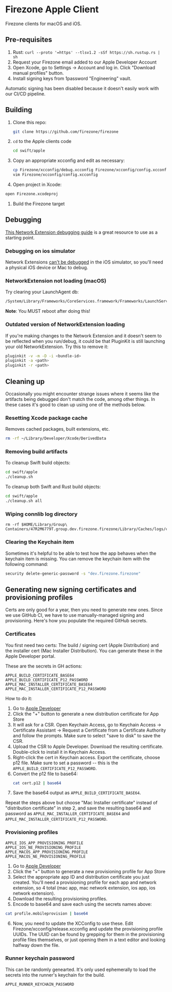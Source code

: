 # Firezone Apple Client

Firezone clients for macOS and iOS.

## Pre-requisites

1. Rust: `curl --proto '=https' --tlsv1.2 -sSf https://sh.rustup.rs | sh`
1. Request your Firezone email added to our Apple Developer Account
1. Open Xcode, go to Settings -> Account and log in. Click "Download manual
   profiles" button.
1. Install signing keys from 1password "Engineering" vault.

Automatic signing has been disabled because it doesn't easily work with our
CI/CD pipeline.

## Building

1. Clone this repo:

   ```bash
   git clone https://github.com/firezone/firezone
   ```

1. `cd` to the Apple clients code

   ```bash
   cd swift/apple
   ```

1. Copy an appropriate xcconfig and edit as necessary:

   ```bash
   cp Firezone/xcconfig/debug.xcconfig Firezone/xcconfig/config.xcconfig
   vim Firezone/xcconfig/config.xcconfig
   ```

1. Open project in Xcode:

```bash
open Firezone.xcodeproj
```

1. Build the Firezone target

## Debugging

[This Network Extension debugging guide](https://developer.apple.com/forums/thread/725805)
is a great resource to use as a starting point.

### Debugging on ios simulator

Network Extensions
[can't be debugged](https://developer.apple.com/forums/thread/101663) in the iOS
simulator, so you'll need a physical iOS device or Mac to debug.

### NetworkExtension not loading (macOS)

Try clearing your LaunchAgent db:

```bash
/System/Library/Frameworks/CoreServices.framework/Frameworks/LaunchServices.framework/Versions/A/Support/lsregister -delete
```

**Note**: You MUST reboot after doing this!

### Outdated version of NetworkExtension loading

If you're making changes to the Network Extension and it doesn't seem to be
reflected when you run/debug, it could be that PluginKit is still launching your
old NetworkExtension. Try this to remove it:

```bash
pluginkit -v -m -D -i <bundle-id>
pluginkit -a <path>
pluginkit -r <path>
```

## Cleaning up

Occasionally you might encounter strange issues where it seems like the
artifacts being debugged don't match the code, among other things. In these
cases it's good to clean up using one of the methods below.

### Resetting Xcode package cache

Removes cached packages, built extensions, etc.

```bash
rm -rf ~/Library/Developer/Xcode/DerivedData
```

### Removing build artifacts

To cleanup Swift build objects:

```bash
cd swift/apple
./cleanup.sh
```

To cleanup both Swift and Rust build objects:

```bash
cd swift/apple
./cleanup.sh all
```

### Wiping connlib log directory

```
rm -rf $HOME/Library/Group\ Containers/47R2M6779T.group.dev.firezone.firezone/Library/Caches/logs/connlib
```

### Clearing the Keychain item

Sometimes it's helpful to be able to test how the app behaves when the keychain
item is missing. You can remove the keychain item with the following command:

```bash
security delete-generic-password -s "dev.firezone.firezone"
```

## Generating new signing certificates and provisioning profiles

Certs are only good for a year, then you need to generate new ones. Since we use
GitHub CI, we have to use manually-managed signing and provisioning. Here's how
you populate the required GitHub secrets.

### Certificates

You first need two certs: The build / signing cert (Apple Distribution) and the
installer cert (Mac Installer Distribution). You can generate these in the Apple
Developer portal.

These are the secrets in GH actions:

```
APPLE_BUILD_CERTIFICATE_BASE64
APPLE_BUILD_CERTIFICATE_P12_PASSWORD
APPLE_MAC_INSTALLER_CERTIFICATE_BASE64
APPLE_MAC_INSTALLER_CERTIFICATE_P12_PASSWORD
```

How to do it:

1. Go to
   [Apple Developer](https://developer.apple.com/account/resources/certificates/list)
2. Click the "+" button to generate a new distribution certificate for App Store
3. It will ask for a CSR. Open Keychain Access, go to Keychain Access ->
   Certificate Assistant -> Request a Certificate from a Certificate Authority
   and follow the prompts. Make sure to select "save to disk" to save the CSR.
4. Upload the CSR to Apple Developer. Download the resulting certificate.
   Double-click to install it in Keychain Access.
5. Right-click the cert in Keychain access. Export the certificate, choose p12
   file. Make sure to set a password -- this is the
   `APPLE_BUILD_CERTIFICATE_P12_PASSWORD`.
6. Convert the p12 file to base64:
   ```bash
   cat cert.p12 | base64
   ```
7. Save the base64 output as `APPLE_BUILD_CERTIFICATE_BASE64`.

Repeat the steps above but choose "Mac Installer certificate" instead of
"distribution certificate" in step 2, and save the resulting base64 and password
as `APPLE_MAC_INSTALLER_CERTIFICATE_BASE64` and
`APPLE_MAC_INSTALLER_CERTIFICATE_P12_PASSWORD`.

### Provisioning profiles

```
APPLE_IOS_APP_PROVISIONING_PROFILE
APPLE_IOS_NE_PROVISIONING_PROFILE
APPLE_MACOS_APP_PROVISIONING_PROFILE
APPLE_MACOS_NE_PROVISIONING_PROFILE
```

1. Go to
   [Apple Developer](https://developer.apple.com/account/resources/profiles/list)
2. Click the "+" button to generate a new provisioning profile for App Store
3. Select the appropriate app ID and distribution certificate you just created.
   You'll need a provisioning profile for each app and network extension, so 4
   total (mac app, mac network extension, ios app, ios network extension).
4. Download the resulting provisioning profiles.
5. Encode to base64 and save each using the secrets names above:

```bash
cat profile.mobileprovision | base64
```

6.  Now, you need to update the XCConfig to use these. Edit
    Firezone/xcconfig/release.xcconfig and update the provisioning profile
    UUIDs. The UUID can be found by grepping for them in the provisioning
    profile files themselves, or just opening them in a text editor and looking
    halfway down the file.

### Runner keychain password

This can be randomly genearted. It's only used ephemerally to load the secrets
into the runner's keychain for the build.

```
APPLE_RUNNER_KEYCHAIN_PASSWORD
```
